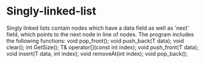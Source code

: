 # Singly-linked-list
Singly linked lists contain nodes which have a data field as well as 'next' field, which points to the next node in line of nodes. 
The program includes the following functions:
void pop_front(); 
void push_back(T data);
void clear();
int GetSize();
T& operator[](const int index);
void push_front(T data);
void insert(T data, int index);
void removeAt(int index);
void pop_back();
